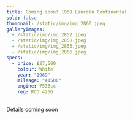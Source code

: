 ```yaml
---
title: Coming soon! 1969 Lincoln Continental
sold: false
thumbnail: /static/img/img_2860.jpeg
galleryImages:
  - /static/img/img_2852.jpeg
  - /static/img/img_2858.jpeg
  - /static/img/img_2853.jpeg
  - /static/img/img_2856.jpeg
specs:
  - price: £27,500
    colour: White
    year: "1969"
    mileage: "41500"
    engine: 7536cc
    reg: RCD 425G
---
```

Details coming soon